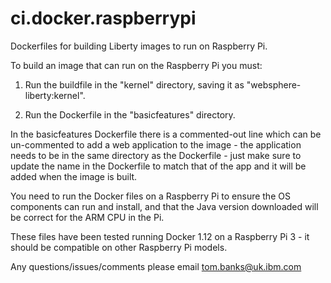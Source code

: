# ci.docker.raspberrypi
Dockerfiles for building Liberty images to run on Raspberry Pi.

To build an image that can run on the Raspberry Pi you must:

1. Run the buildfile in the "kernel" directory, saving it as "websphere-liberty:kernel". 

2. Run the Dockerfile in the "basicfeatures" directory. 
 
In the basicfeatures Dockerfile there is a commented-out line which can be un-commented to add a web application to the image - the application needs to be in the same directory as the Dockerfile - just make sure to update the name in the Dockerfile to match that of the app and it will be added when the image is built.

You need to run the Docker files on a Raspberry Pi to ensure the OS components can run and install, and that the Java version downloaded will be correct for the ARM CPU in the Pi.

These files have been tested running Docker 1.12 on a Raspberry Pi 3 - it should be compatible on other Raspberry Pi models.

Any questions/issues/comments please email tom.banks@uk.ibm.com
